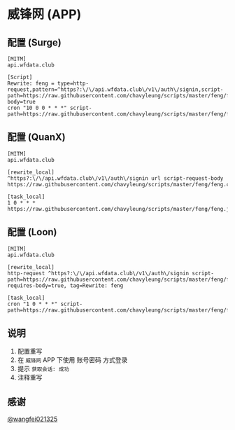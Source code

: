 # 威锋网 (APP)

## 配置 (Surge)

```properties
[MITM]
api.wfdata.club

[Script]
Rewrite: feng = type=http-request,pattern=^https?:\/\/api.wfdata.club\/v1\/auth\/signin,script-path=https://raw.githubusercontent.com/chavyleung/scripts/master/feng/feng.cookie.js,requires-body=true
cron "10 0 0 * * *" script-path=https://raw.githubusercontent.com/chavyleung/scripts/master/feng/feng.js
```

## 配置 (QuanX)

```properties
[MITM]
api.wfdata.club

[rewrite_local]
^https?:\/\/api.wfdata.club\/v1\/auth\/signin url script-request-body https://raw.githubusercontent.com/chavyleung/scripts/master/feng/feng.cookie.js

[task_local]
1 0 * * * https://raw.githubusercontent.com/chavyleung/scripts/master/feng/feng.js
```

## 配置 (Loon)

```properties
[MITM]
api.wfdata.club

[rewrite_local]
http-request ^https?:\/\/api.wfdata.club\/v1\/auth\/signin script-path=https://raw.githubusercontent.com/chavyleung/scripts/master/feng/feng.cookie.js, requires-body=true, tag=Rewrite: feng

[task_local]
cron "1 0 * * *" script-path=https://raw.githubusercontent.com/chavyleung/scripts/master/feng/feng.js
```

## 说明

1. 配置重写
2. 在 `威锋网` APP 下使用 账号密码 方式登录
3. 提示 `获取会话: 成功`
4. 注释重写

## 感谢

[@wangfei021325](https://github.com/wangfei021325)
